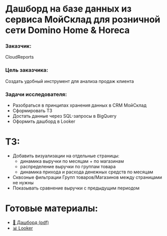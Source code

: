 # Дашборд на базе данных из сервиса МойСклад для розничной сети Domino Home & Horeca

### Заказчик:
CloudReports

### Цель заказчика: 
Создать удобный инструмент для анализа продаж клиента

### Задачи исследователя:
- Разобраться в принципах хранения данных в CRM МойСклад
- Сформировать ТЗ
- Достать данные через SQL-запросы в BigQuery
- Оформить дашборд в Looker

# ТЗ:
 - Добавить визуализации на отдельные страницы:
   - динамика выручки по месяцам + по магазинам
   - распределение выручки по группам товара
   - динамика прихода и расхода денежных средств по месяцам
 - Сквозные фильтрации Групп товаров/Магазинов между страницами не нужны
 - Показывать сравнение выручки с предыдущим периодом

# Готовые материалы:
- [💾 Дашборд (pdf)](https://github.com/koroleva-e/portfolio/blob/main/Дашборд%20для%20Domino%20Home%20%26%20Horeca/bi_dash.pdf)
- [📊 Looker](https://lookerstudio.google.com/reporting/67735b39-4327-495e-ab83-7b625c8f6156)
